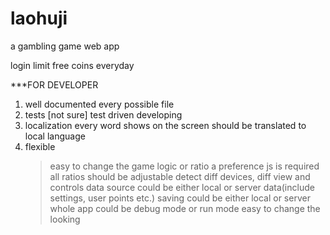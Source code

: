 laohuji
=======

a gambling game web app

login
limit free coins everyday

***FOR DEVELOPER   
1. well documented every possible file
2. tests
      [not sure] test driven developing
3. localization
      every word shows on the screen should be translated to local language
4. flexible
   > easy to change the game logic or ratio
      a preference js is required
      all ratios should be adjustable
      detect diff devices, diff view and controls
      data source could be either local or server
      data(include settings, user points etc.) saving could be either local or server
      whole app could be debug mode or run mode
   > easy to change the looking
